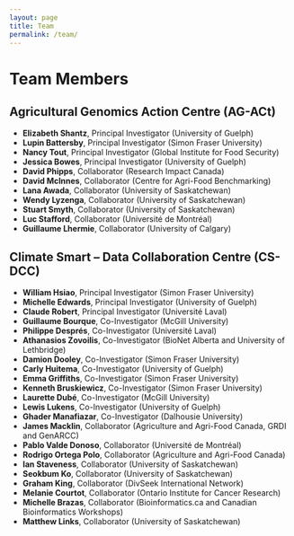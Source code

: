```yaml
---
layout: page
title: Team
permalink: /team/
---
```



# Team Members
## Agricultural Genomics Action Centre (AG-ACt)

- **Elizabeth Shantz**, Principal Investigator (University of Guelph)
- **Lupin Battersby**, Principal Investigator (Simon Fraser University)
- **Nancy Tout**, Principal Investigator (Global Institute for Food Security)
- **Jessica Bowes**, Principal Investigator (University of Guelph)
- **David Phipps**, Collaborator (Research Impact Canada) 
- **David McInnes**, Collaborator (Centre for Agri-Food Benchmarking)
- **Lana Awada**, Collaborator (University of Saskatchewan)
- **Wendy Lyzenga**, Collaborator (University of Saskatchewan)
- **Stuart Smyth**, Collaborator (University of Saskatchewan)
- **Luc Stafford**, Collaborator (Université de Montréal)
-  **Guillaume Lhermie**, Collaborator (University of Calgary)

## Climate Smart – Data Collaboration Centre (CS-DCC)

- **William Hsiao**, Principal Investigator (Simon Fraser University) 
- **Michelle Edwards**, Principal Investigator (University of Guelph) 
- **Claude Robert**, Principal Investigator (Université Laval) 
- **Guillaume Bourque**, Co-Investigator (McGill University) 
- **Philippe Després**, Co-Investigator (Université Laval) 
- **Athanasios Zovoilis**, Co-Investigator (BioNet Alberta and University of Lethbridge)  
- **Damion Dooley**, Co-Investigator (Simon Fraser University) 
- **Carly Huitema**, Co-Investigator (University of Guelph) 
- **Emma Griffiths**, Co-Investigator (Simon Fraser University) 
- **Kenneth Bruskiewicz**, Co-Investigator (Simon Fraser University) 
- **Laurette Dubé**, Co-Investigator (McGill University) 
- **Lewis Lukens**, Co-Investigator (University of Guelph) 
- **Ghader Manafiazar**, Co-Investigator (Dalhousie University) 
- **James Macklin**, Collaborator (Agriculture and Agri-Food Canada, GRDI and GenARCC) 
- **Pablo Valde Donoso**, Collaborator (Université de Montréal) 
- **Rodrigo Ortega Polo**, Collaborator (Agriculture and Agri-Food Canada) 
- **Ian Staveness**, Collaborator (University of Saskatchewan) 
- **Seokbum Ko**, Collaborator (University of Saskatchewan) 
- **Graham King**, Collaborator (DivSeek International Network) 
- **Melanie Courtot**, Collaborator (Ontario Institute for Cancer Research) 
- **Michelle Brazas**, Collaborator (Bioinformatics.ca and Canadian Bioinformatics Workshops) 
- **Matthew Links**, Collaborator (University of Saskatchewan)


